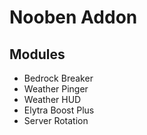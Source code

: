 # Nooben Addon
## Modules
- Bedrock Breaker
- Weather Pinger
- Weather HUD
- Elytra Boost Plus
- Server Rotation